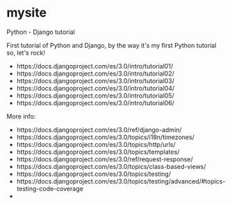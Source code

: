 # mysite

Python - Django tutorial

First tutorial of Python and Django, by the way it's my first Python tutorial so, let's rock! 
<ul>
	<li>https://docs.djangoproject.com/es/3.0/intro/tutorial01/</li>
	<li>https://docs.djangoproject.com/es/3.0/intro/tutorial02/</li>
	<li>https://docs.djangoproject.com/es/3.0/intro/tutorial03/</li>
	<li>https://docs.djangoproject.com/es/3.0/intro/tutorial04/</li>
	<li>https://docs.djangoproject.com/es/3.0/intro/tutorial05/</li>
	<li>https://docs.djangoproject.com/es/3.0/intro/tutorial06/</li>
</ul>

More info:
<ul>
	<li>https://docs.djangoproject.com/es/3.0/ref/django-admin/</li>
	<li>https://docs.djangoproject.com/es/3.0/topics/i18n/timezones/</li>
	<li>https://docs.djangoproject.com/es/3.0/topics/http/urls/</li>
	<li>https://docs.djangoproject.com/es/3.0/topics/templates/</li>
	<li>https://docs.djangoproject.com/es/3.0/ref/request-response/</li>
	<li>https://docs.djangoproject.com/es/3.0/topics/class-based-views/</li>
	<li>https://docs.djangoproject.com/es/3.0/topics/testing/</li>
	<li>https://docs.djangoproject.com/es/3.0/topics/testing/advanced/#topics-testing-code-coverage</li>
	<li></li>
</ul>

